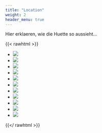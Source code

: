 ```yaml
---
title: "Location"
weight: 2
header_menu: true
---
```


Hier erklaeren, wie die Huette so aussieht...

{{< rawhtml >}}

<section id="image-carousel" class="splide" aria-label="Die Huette">
  <div class="splide__track">
  <ul class="splide__list">
    <li class="splide__slide"> <img src="images/frontal.jpg"> </li>
    <li class="splide__slide"> <img src="images/terrasse2.jpg"> </li>
    <li class="splide__slide"> <img src="images/ausblick.jpg"> </li>
    <li class="splide__slide"> <img src="images/aussenansicht.jpg"> </li>
    <li class="splide__slide"> <img src="images/balkon.jpg"> </li>
    <li class="splide__slide"> <img src="images/terrasse.jpg"> </li>
    <li class="splide__slide"> <img src="images/grill.jpg"> </li>
    <li class="splide__slide"> <img src="images/sauna.jpg"> </li>
    <li class="splide__slide"> <img src="images/innenbereich.jpg"> </li>
    <li class="splide__slide"> <img src="images/tresen.jpg"> </li>
   <li class="splide__slide"> <img src="images/doppelbett.jpg"> </li>
  </ul>
  <div class="splide__progress">
   <div class="splide__progress__bar"/>
   </div>
  </div>
</section>

{{</ rawhtml >}}
